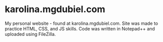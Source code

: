 # karolina.mgdubiel.com
My personal website - found at karolina.mgdubiel.com. 
Site was made to practice HTML, CSS, and JS skills. Code was written in Notepad++ and uploaded using FileZilla.
